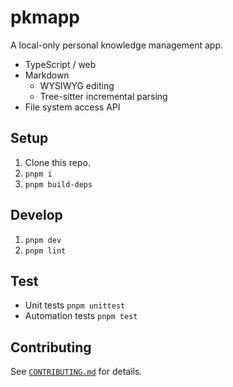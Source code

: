 # pkmapp

A local-only personal knowledge management app.

- TypeScript / web
- Markdown
  - WYSIWYG editing
  - Tree-sitter incremental parsing
- File system access API

## Setup

1. Clone this repo.
1. `pnpm i`
1. `pnpm build-deps`

## Develop

1. `pnpm dev`
1. `pnpm lint`

## Test

* Unit tests `pnpm unittest`
* Automation tests `pnpm test`

## Contributing

See [`CONTRIBUTING.md`](CONTRIBUTING.md) for details.
